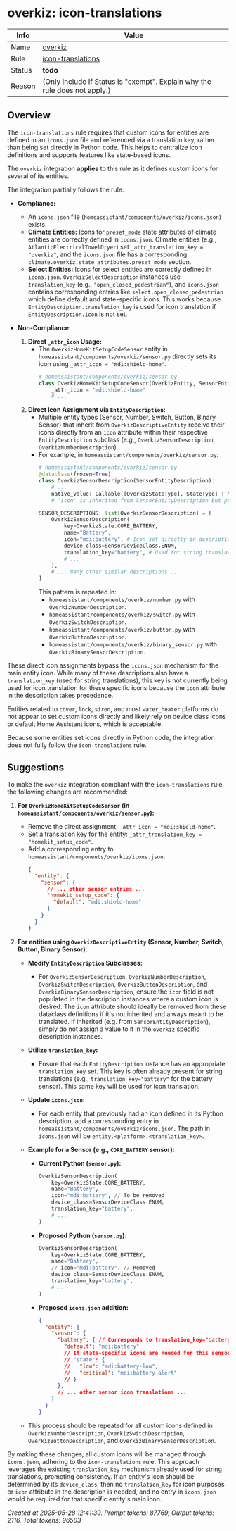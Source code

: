 # overkiz: icon-translations

| Info   | Value                                                                    |
|--------|--------------------------------------------------------------------------|
| Name   | [overkiz](https://www.home-assistant.io/integrations/overkiz/) |
| Rule   | [icon-translations](https://developers.home-assistant.io/docs/core/integration-quality-scale/rules/icon-translations)                                                     |
| Status | **todo**                                                                 |
| Reason | (Only include if Status is "exempt". Explain why the rule does not apply.) |

## Overview

The `icon-translations` rule requires that custom icons for entities are defined in an `icons.json` file and referenced via a translation key, rather than being set directly in Python code. This helps to centralize icon definitions and supports features like state-based icons.

The `overkiz` integration **applies** to this rule as it defines custom icons for several of its entities.

The integration partially follows the rule:
*   **Compliance:**
    *   An `icons.json` file (`homeassistant/components/overkiz/icons.json`) exists.
    *   **Climate Entities:** Icons for `preset_mode` state attributes of climate entities are correctly defined in `icons.json`. Climate entities (e.g., `AtlanticElectricalTowelDryer`) set `_attr_translation_key = "overkiz"`, and the `icons.json` file has a corresponding `climate.overkiz.state_attributes.preset_mode` section.
    *   **Select Entities:** Icons for select entities are correctly defined in `icons.json`. `OverkizSelectDescription` instances use `translation_key` (e.g., `"open_closed_pedestrian"`), and `icons.json` contains corresponding entries like `select.open_closed_pedestrian` which define default and state-specific icons. This works because `EntityDescription.translation_key` is used for icon translation if `EntityDescription.icon` is not set.

*   **Non-Compliance:**
    1.  **Direct `_attr_icon` Usage:**
        *   The `OverkizHomeKitSetupCodeSensor` entity in `homeassistant/components/overkiz/sensor.py` directly sets its icon using `_attr_icon = "mdi:shield-home"`.
            ```python
            # homeassistant/components/overkiz/sensor.py
            class OverkizHomeKitSetupCodeSensor(OverkizEntity, SensorEntity):
                _attr_icon = "mdi:shield-home" 
                # ...
            ```
    2.  **Direct Icon Assignment via `EntityDescription`:**
        *   Multiple entity types (Sensor, Number, Switch, Button, Binary Sensor) that inherit from `OverkizDescriptiveEntity` receive their icons directly from an `icon` attribute within their respective `EntityDescription` subclass (e.g., `OverkizSensorDescription`, `OverkizNumberDescription`).
        *   For example, in `homeassistant/components/overkiz/sensor.py`:
            ```python
            # homeassistant/components/overkiz/sensor.py
            @dataclass(frozen=True)
            class OverkizSensorDescription(SensorEntityDescription):
                # ...
                native_value: Callable[[OverkizStateType], StateType] | None = None
                # 'icon' is inherited from SensorEntityDescription but populated here
            
            SENSOR_DESCRIPTIONS: list[OverkizSensorDescription] = [
                OverkizSensorDescription(
                    key=OverkizState.CORE_BATTERY,
                    name="Battery",
                    icon="mdi:battery", # Icon set directly in description
                    device_class=SensorDeviceClass.ENUM,
                    translation_key="battery", # Used for string translations
                    # ...
                ),
                # ... many other similar descriptions ...
            ]
            ```
            This pattern is repeated in:
            *   `homeassistant/components/overkiz/number.py` with `OverkizNumberDescription`.
            *   `homeassistant/components/overkiz/switch.py` with `OverkizSwitchDescription`.
            *   `homeassistant/components/overkiz/button.py` with `OverkizButtonDescription`.
            *   `homeassistant/components/overkiz/binary_sensor.py` with `OverkizBinarySensorDescription`.

These direct icon assignments bypass the `icons.json` mechanism for the main entity icon. While many of these descriptions also have a `translation_key` (used for string translations), this key is not currently being used for icon translation for these specific icons because the `icon` attribute in the description takes precedence.

Entities related to `cover`, `lock`, `siren`, and most `water_heater` platforms do not appear to set custom icons directly and likely rely on device class icons or default Home Assistant icons, which is acceptable.

Because some entities set icons directly in Python code, the integration does not fully follow the `icon-translations` rule.

## Suggestions

To make the `overkiz` integration compliant with the `icon-translations` rule, the following changes are recommended:

1.  **For `OverkizHomeKitSetupCodeSensor` (in `homeassistant/components/overkiz/sensor.py`):**
    *   Remove the direct assignment: `_attr_icon = "mdi:shield-home"`.
    *   Set a translation key for the entity: `_attr_translation_key = "homekit_setup_code"`.
    *   Add a corresponding entry to `homeassistant/components/overkiz/icons.json`:
        ```json
        {
          "entity": {
            "sensor": {
              // ... other sensor entries ...
              "homekit_setup_code": {
                "default": "mdi:shield-home"
              }
            }
          }
        }
        ```

2.  **For entities using `OverkizDescriptiveEntity` (Sensor, Number, Switch, Button, Binary Sensor):**
    *   **Modify `EntityDescription` Subclasses:**
        *   For `OverkizSensorDescription`, `OverkizNumberDescription`, `OverkizSwitchDescription`, `OverkizButtonDescription`, and `OverkizBinarySensorDescription`, ensure the `icon` field is not populated in the description instances where a custom icon is desired. The `icon` attribute should ideally be removed from these dataclass definitions if it's not inherited and always meant to be translated. If inherited (e.g. from `SensorEntityDescription`), simply do not assign a value to it in the `overkiz` specific description instances.
    *   **Utilize `translation_key`:**
        *   Ensure that each `EntityDescription` instance has an appropriate `translation_key` set. This key is often already present for string translations (e.g., `translation_key="battery"` for the battery sensor). This same key will be used for icon translation.
    *   **Update `icons.json`:**
        *   For each entity that previously had an icon defined in its Python description, add a corresponding entry in `homeassistant/components/overkiz/icons.json`. The path in `icons.json` will be `entity.<platform>.<translation_key>`.

    *   **Example for a Sensor (e.g., `CORE_BATTERY` sensor):**
        *   **Current Python (`sensor.py`):**
            ```python
            OverkizSensorDescription(
                key=OverkizState.CORE_BATTERY,
                name="Battery",
                icon="mdi:battery", // To be removed
                device_class=SensorDeviceClass.ENUM,
                translation_key="battery",
                # ...
            )
            ```
        *   **Proposed Python (`sensor.py`):**
            ```python
            OverkizSensorDescription(
                key=OverkizState.CORE_BATTERY,
                name="Battery",
                // icon="mdi:battery", // Removed
                device_class=SensorDeviceClass.ENUM,
                translation_key="battery",
                # ...
            )
            ```
        *   **Proposed `icons.json` addition:**
            ```json
            {
              "entity": {
                "sensor": {
                  "battery": { // Corresponds to translation_key="battery"
                    "default": "mdi:battery"
                    // If state-specific icons are needed for this sensor:
                    // "state": {
                    //   "low": "mdi:battery-low",
                    //   "critical": "mdi:battery-alert"
                    // }
                  },
                  // ... other sensor icon translations ...
                }
              }
            }
            ```
    *   This process should be repeated for all custom icons defined in `OverkizNumberDescription`, `OverkizSwitchDescription`, `OverkizButtonDescription`, and `OverkizBinarySensorDescription`.

By making these changes, all custom icons will be managed through `icons.json`, adhering to the `icon-translations` rule. This approach leverages the existing `translation_key` mechanism already used for string translations, promoting consistency. If an entity's icon should be determined by its `device_class`, then no `translation_key` for icon purposes or `icon` attribute in the description is needed, and no entry in `icons.json` would be required for that specific entity's main icon.

_Created at 2025-05-28 12:41:39. Prompt tokens: 87769, Output tokens: 2116, Total tokens: 96503_
